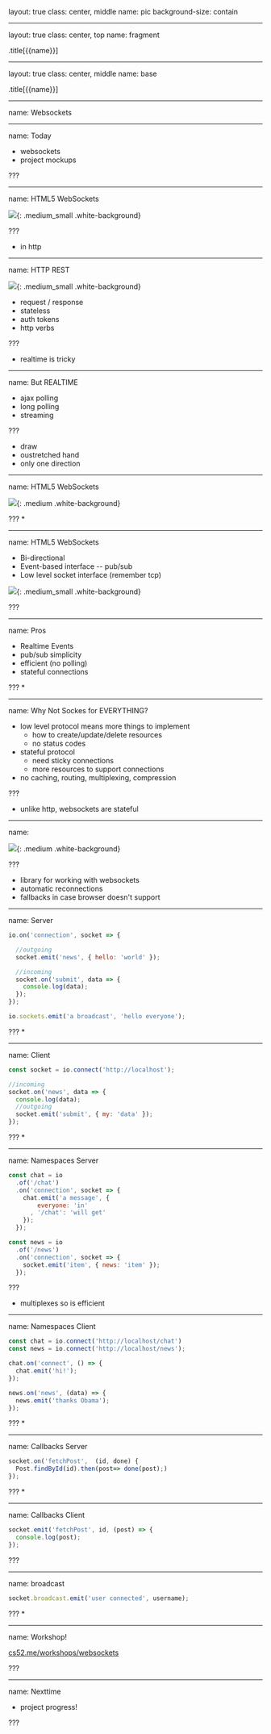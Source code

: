layout: true
class: center, middle
name: pic
background-size: contain

---

layout: true
class: center, top
name: fragment

.title[{{name}}]

---
layout: true
class: center, middle
name: base

.title[{{name}}]

---
name: Websockets



---
name: Today

* websockets
* project mockups

???






---
name: HTML5 WebSockets

![](img/globe.jpg){: .medium_small .white-background}


???
* in http




---
name: HTTP REST

![](img/HTTP-Long-Polling-Diagram.png){: .medium_small .white-background}

* request / response
* stateless
* auth tokens
* http verbs

???
* realtime is tricky





---
name: But REALTIME

* ajax polling
* long polling
* streaming


???
* draw
* oustretched hand
* only one direction



---
name: HTML5 WebSockets

![](img/httpsvsws.png){: .medium .white-background}


???
*




---
name: HTML5 WebSockets

* Bi-directional
* Event-based interface -- pub/sub
* Low level socket interface (remember tcp)


![](img/WebSockets-Diagram.png){: .medium_small .white-background}



???






---
name: Pros

* Realtime Events
* pub/sub simplicity
* efficient (no polling)
* stateful connections

???
*







---
name: Why Not Sockes for EVERYTHING?

* low level protocol means more things to implement
  * how to create/update/delete resources
  * no status codes
* stateful protocol
  * need sticky connections
  * more resources to support connections
* no caching, routing, multiplexing, compression

???
* unlike http,  websockets are stateful






---
name:


![](img/socket-io.png){: .medium .white-background}

???
* library for working with websockets
* automatic reconnections
* fallbacks in case browser doesn't support




---
name: Server

```javascript
io.on('connection', socket => {

  //outgoing
  socket.emit('news', { hello: 'world' });

  //incoming
  socket.on('submit', data => {
    console.log(data);
  });
});

io.sockets.emit('a broadcast', 'hello everyone');

```

???
*







---
name: Client

```javascript
const socket = io.connect('http://localhost');

//incoming
socket.on('news', data => {
  console.log(data);
  //outgoing
  socket.emit('submit', { my: 'data' });
});

```

???
*







---
name: Namespaces Server

```javascript
const chat = io
  .of('/chat')
  .on('connection', socket => {
    chat.emit('a message', {
        everyone: 'in'
      , '/chat': 'will get'
    });
  });

const news = io
  .of('/news')
  .on('connection', socket => {
    socket.emit('item', { news: 'item' });
  });

```

???
* multiplexes so is efficient







---
name: Namespaces Client

```javascript
const chat = io.connect('http://localhost/chat')
const news = io.connect('http://localhost/news');

chat.on('connect', () => {
  chat.emit('hi!');
});

news.on('news', (data) => {
  news.emit('thanks Obama');
});
```

???
*







---
name: Callbacks Server

```javascript
socket.on('fetchPost',  (id, done) {
  Post.findById(id).then(post=> done(post);)
});
```

???
*







---
name: Callbacks Client

```javascript
socket.emit('fetchPost', id, (post) => {
  console.log(post);
});
```

???







---
name: broadcast

```javascript
socket.broadcast.emit('user connected', username);
```

???
*








---
name: Workshop!

[cs52.me/workshops/websockets](/workshops/websockets)


???




---
name: Nexttime

* project progress!

???
